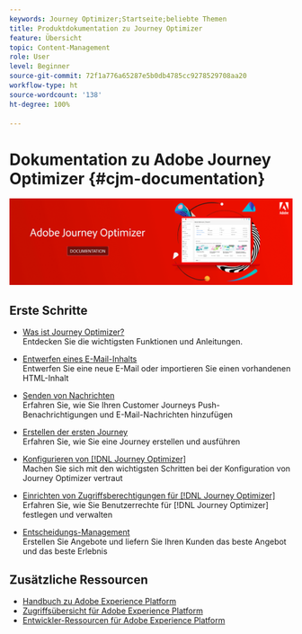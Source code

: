 ```yaml
---
keywords: Journey Optimizer;Startseite;beliebte Themen
title: Produktdokumentation zu Journey Optimizer
feature: Übersicht
topic: Content-Management
role: User
level: Beginner
source-git-commit: 72f1a776a65287e5b0db4785cc9278529708aa20
workflow-type: ht
source-wordcount: '138'
ht-degree: 100%

---
```


# Dokumentation zu Adobe Journey Optimizer {#cjm-documentation}

![](using/assets/do-not-localize/banner-cjm.png)


## Erste Schritte

* [Was ist Journey Optimizer?](using/get-started.md) </br> Entdecken Sie die wichtigsten Funktionen und Anleitungen.

* [Entwerfen eines E-Mail-Inhalts](using/design-emails.md) </br> Entwerfen Sie eine neue E-Mail oder importieren Sie einen vorhandenen HTML-Inhalt

* [Senden von Nachrichten](using/building-journeys/journeys-message.md) </br> Erfahren Sie, wie Sie Ihren Customer Journeys Push-Benachrichtigungen und E-Mail-Nachrichten hinzufügen

* [Erstellen der ersten Journey](using/building-journeys/journeys-uc.md) </br> Erfahren Sie, wie Sie eine Journey erstellen und ausführen

* [Konfigurieren von [!DNL Journey Optimizer]](using/configuration/get-started-configuration.md) </br>Machen Sie sich mit den wichtigsten Schritten bei der Konfiguration von Journey Optimizer vertraut

* [Einrichten von Zugriffsberechtigungen für [!DNL Journey Optimizer]](using/administration/permissions-overview.md) </br> Erfahren Sie, wie Sie Benutzerrechte für [!DNL Journey Optimizer] festlegen und verwalten

* [Entscheidungs-Management](using/offers/get-started/starting-offer-decisioning.md) </br> Erstellen Sie Angebote und liefern Sie Ihren Kunden das beste Angebot und das beste Erlebnis

## Zusätzliche Ressourcen

* [Handbuch zu Adobe Experience Platform](https://experienceleague.adobe.com/docs/experience-platform/landing/home.html?lang=de)
* [Zugriffsübersicht für Adobe Experience Platform](https://experienceleague.adobe.com/docs/experience-platform/access-control/home.html?lang=de)
* [Entwickler-Ressourcen für Adobe Experience Platform](https://www.adobe.com/de/experience-platform/documentation-and-developer-resources.html)
